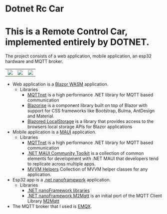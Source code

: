 # Dotnet Rc Car

# This is a Remote Control Car, implemented entirely by DOTNET.
The project consists of a web application, mobile application, an esp32 hardware and MQTT broker.
<table align="center">
   <tbody>
      <tr>
   <td width="33%">
      <img src="https://user-images.githubusercontent.com/1418779/158342063-81faf540-3421-470d-94cd-0a2626988c14.png" >
   </td>
   <td width="33%">
      <img src="https://user-images.githubusercontent.com/1418779/158209597-2e0f12f3-ce57-40e8-9280-aff0aeed20f6.png" >
   </td>
   <td width="33%">
      <img src="https://user-images.githubusercontent.com/1418779/158344238-53fad39f-65f3-47b7-ade2-22d0e1f48765.png">
   </td>
   </tr>
   </tbody>
</table>

*   Web application is a [Blazor WASM](https://dotnet.microsoft.com/en-us/apps/aspnet/web-apps/blazor) application.
    * Libraries
      *   [MQTTnet](https://github.com/dotnet/MQTTnet) is a high performance .NET library for MQTT based communication
      *   [Blazorise](Blazorise) is a component library built on top of Blazor with support for CSS frameworks like Bootstrap, Bulma, AntDesign and Material.
      *   [Blazored LocalStorage](https://github.com/Blazored/LocalStorage) is a library that provides access to the browsers local storage APIs for Blazor applications
*   Mobile application is a [MAUI](https://docs.microsoft.com/en-us/dotnet/maui/what-is-maui) application.
    *   Libraries
        *   [MQTTnet](https://github.com/dotnet/MQTTnet) is a high performance .NET library for MQTT based communication
        *   [.NET MAUI Community Toolkit](https://github.com/CommunityToolkit/Maui) is a collection of common elements for development with .NET MAUI that developers tend to replicate across multiple apps.
        *   [MVVM Helpers](https://github.com/jamesmontemagno/mvvm-helpers) Collection of MVVM helper classes for any application.
*   Esp32 app is a [.net nanoframework](https://www.nanoframework.net/) application.
    *   Libraries
        *   [.NET nanoFramework libraries](https://github.com/nanoframework?type=source)
        *   [.NET nanoFramework M2Mqtt](https://github.com/nanoframework/nanoFramework.m2mqtt) is an initial port of the MQTT Client Library [M2Mqtt](https://github.com/eclipse/paho.mqtt.m2mqtt)
*   The MQTT broker that I used is [EMQX](https://www.emqx.io/).
